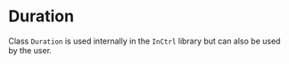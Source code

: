 Duration
========

Class `Duration` is used internally in the `InCtrl` library but can also be used by the user.